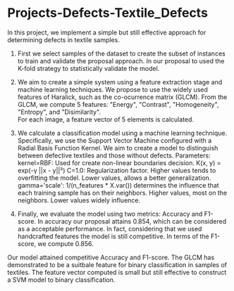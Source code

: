 # Projects-Defects-Textile_Defects
In this project, we implement a simple but still effective approach for determining defects in textile samples.


1) First we select samples of the dataset to create the subset of instances to train and validate the proposal approach.
   In our proposal to used the K-fold strategy to statistically validate the model.

3) We aim to create a simple system using a feature extraction stage and machine learning techniques.
   We propose to use the widely used features of Haralick, such as the co-ocurrence matrix (GLCM). 
   From the GLCM, we compute 5 features: "Energy", "Contrast", "Homogeneity", "Entropy", and "Disimilarity".  
   For each image, a feature vector of 5 elements is calculated.

4) We calculate a classification model using a machine learning technique. Specifically, we use the Support Vector Machine
   configured with a Radial Basis Function Kernel. We aim to create a model to distinguish between defective textiles and those without defects.
   Parameters:
   kernel=RBF: Used for create non-linear boundaries decision. K(x, y) = exp(-γ ||x - y||²)
   C=1.0: Regularization factor. Higher values tends to overfitting the model. Lower values, allows a better generalization.
   gamma='scale': 1/(n_features * X.var()) determines the influence that each training sample has on their neighbors. Higher values, most on the neighbors.
   Lower values widely influence.

 5) Finally, we evaluate the model using two metrics: Accuracy and F1-score. In accuracy our proposal attains 0.854, which can be considered as a acceptable performance.
    In fact, considering that we used handcrafted features the model is still competitive. In terms of the F1-score, we compute 0.856.

Our model attained competitive Accuracy and F1-score. The GLCM has demonstrated to be a suitbale feature for binary classification in samples of textiles. 
The feature vector computed is small but still effective to construct a SVM model to binary classification. 
   
